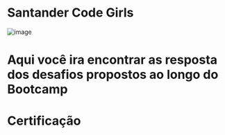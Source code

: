 # Santander Code Girls
![image](https://user-images.githubusercontent.com/76081229/179003386-c9e263b5-2780-4346-b6a1-d4479df8f71a.png)

# Aqui você ira encontrar as resposta dos desafios propostos ao longo do Bootcamp 
# Certificação 
